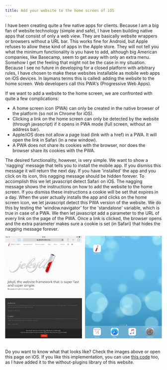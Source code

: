 ```yaml
---
title: Add your website to the home screen of iOS
---
```


I have been creating quite a few native apps for clients. Because I am a big fan of website technology (simple and safe), I have been building native apps that consist of only a web view. They are basically website wrappers or browsers without a URL bar. This works fine for Android, but Apple refuses to allow these kind of apps in the Apple store. They will not tell you what the minimum functionality is you have to add, although big American companies, like Basecamp, seem to get away with only an extra menu. Somehow I get the feeling that might not be the case in my situation. Because I see no future in developing for a closed platform with arbitrary rules, I have chosen to make these websites installable as mobile web apps on iOS devices. In laymans terms this is called: adding the website to the home screen. Web developers call this PWA's (Progressive Web Apps).

If we want to add a website to the home screen, we are confronted with quite a few complications:

- A home screen icon (PWA) can only be created in the native browser of the platform (so not in Chrome for iOS).
- Clicking a link on the home screen can only be detected by the website (through javascript) if it opens in PWA mode (full screen, without an address bar).
- Apple/iOS does not allow a page load (link with a href) in a PWA. It will open the link in Safari (in a new window).
- A PWA does not share its cookies with the browser, nor does the browser share its cookies with the PWA.

The desired functionality, however, is very simple. We want to show a 'nagging' message that tells you to install the mobile app. If you dismiss this message it will return the next day. If you have 'installed' the app and you click on its icon, this nagging message should be hidden forever. To accomplish this we let javascript detect Safari on iOS. The nagging message shows the instructions on how to add the website to the home screen. If you dismiss these instructions a cookie will be set that expires in a day. When the user actually installs the app and clicks on the home screen icon, we let javascript detect this PWA version of the website. We do this by testing the 'window.navigator' for the 'standalone' variable, which is true in case of a PWA. We then let javascript add a parameter to the URL of every link on the page of the PWA. Once a link is clicked, the browser opens and the extra parameter makes sure a cookie is set (in Safari) that hides the nagging message forever.

<div style="overflow: hidden;"><a href="/uploads/addtohomescreen1.jpeg" style="width: 49%; margin-right: 2%; float: left; display: block;"><img src="/uploads/addtohomescreen1.jpeg" /></a><a href="/uploads/addtohomescreen2.jpg" style="width: 49%; float: left; display: block;"><img src="/uploads/addtohomescreen2.jpg" /></a>&nbsp;</div>

Do you want to know what that looks like? Check the images above or open this page on iOS. If you like this implementation, you can use [this code](/without-plugin/add-to-home-screen-ios/) too, as I have added it to the without-plugins library of this website.